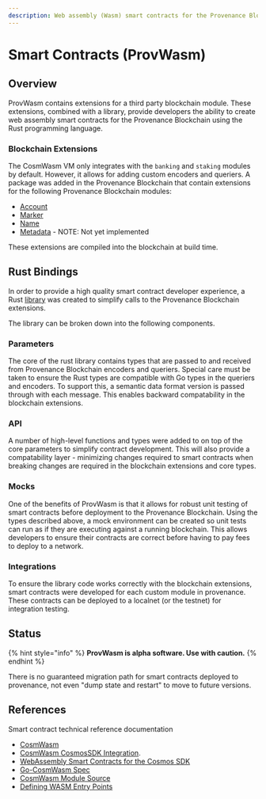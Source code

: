 ```yaml
---
description: Web assembly (Wasm) smart contracts for the Provenance Blockchain.
---
```


# Smart Contracts \(ProvWasm\)

## Overview

ProvWasm contains extensions for a third party blockchain module. These extensions, combined with a library, provide developers the ability to create web assembly smart contracts for the Provenance Blockchain using the Rust programming language.

### Blockchain Extensions

The CosmWasm VM only integrates with the `banking` and `staking` modules by default. However, it allows for adding custom encoders and queriers. A package was added in the Provenance Blockchain that contain extensions for the following Provenance Blockchain modules:

* [Account](account.md)
* [Marker](marker-module.md)
* [Name](name-module.md)
* [Metadata](metadata-module.md) - NOTE: Not yet implemented

These extensions are compiled into the blockchain at build time.

## Rust Bindings

In order to provide a high quality smart contract developer experience, a Rust [library](https://github.com/provenance-io/provwasm) was created to simplify calls to the Provenance Blockchain extensions.

The library can be broken down into the following components.

### Parameters

The core of the rust library contains types that are passed to and received from Provenance Blockchain encoders and queriers. Special care must be taken to ensure the Rust types are compatible with Go types in the queriers and encoders. To support this, a semantic data format version is passed through with each message. This enables backward compatability in the blockchain extensions.

### API

A number of high-level functions and types were added to on top of the core parameters to simplify contract development. This will also provide a compatability layer - minimizing changes required to smart contracts when breaking changes are required in the blockchain extensions and core types.

### Mocks

One of the benefits of ProvWasm is that it allows for robust unit testing of smart contracts before deployment to the Provenance Blockchain. Using the types described above, a mock environment can be created so unit tests can run as if they are executing against a running blockchain. This allows developers to ensure their contracts are correct before having to pay fees to deploy to a network.

### Integrations

To ensure the library code works correctly with the blockchain extensions, smart contracts were developed for each custom module in provenance. These contracts can be deployed to a localnet \(or the testnet\) for integration testing.

## Status

{% hint style="info" %}
**ProvWasm is alpha software. Use with caution.**
{% endhint %}

There is no guaranteed migration path for smart contracts deployed to provenance, not even "dump state and restart" to move to future versions.

## References

Smart contract technical reference documentation

* [CosmWasm](https://docs.cosmwasm.com/)
* [CosmWasm CosmosSDK Integration](https://github.com/CosmWasm/wasmd/blob/master/INTEGRATION.md).
* [WebAssembly Smart Contracts for the Cosmos SDK](https://github.com/CosmWasm/cosmwasm/blob/master/README.md)
* [Go-CosmWasm Spec](https://github.com/CosmWasm/go-cosmwasm/blob/master/spec/Index.md)
* [CosmWasm Module Source](https://github.com/CosmWasm/wasmd/tree/master/x/wasm)
* [Defining WASM Entry Points](https://github.com/CosmWasm/cosmwasm/blob/master/EntryPoints.md)

